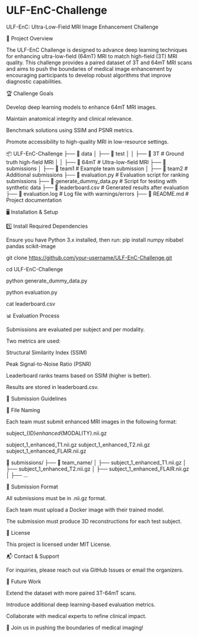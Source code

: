 # ULF-EnC-Challenge
ULF-EnC: Ultra-Low-Field MRI Image Enhancement Challenge

📌 Project Overview

The ULF-EnC Challenge is designed to advance deep learning techniques for enhancing ultra-low-field (64mT) MRI to match high-field (3T) MRI quality. This challenge provides a paired dataset of 3T and 64mT MRI scans and aims to push the boundaries of medical image enhancement by encouraging participants to develop robust algorithms that improve diagnostic capabilities.

🏆 Challenge Goals

Develop deep learning models to enhance 64mT MRI images.

Maintain anatomical integrity and clinical relevance.

Benchmark solutions using SSIM and PSNR metrics.

Promote accessibility to high-quality MRI in low-resource settings.

📦 ULF-EnC-Challenge
├── 📂 data
│   ├── 📂 test
│   │   ├── 📂 3T # Ground truth high-field MRI
│   │   ├── 📂 64mT # Ultra-low-field MRI
├── 📂 submissions
│   ├── 📂 team1  # Example team submission
│   ├── 📂 team2  # Additional submissions
├── 📜 evaluation.py  # Evaluation script for ranking submissions
├── 📜 generate_dummy_data.py  # Script for testing with synthetic data
├── 📜 leaderboard.csv  # Generated results after evaluation
├── 📜 evaluation.log  # Log file with warnings/errors
├── 📜 README.md  # Project documentation

🖥️ Installation & Setup

1️⃣ Install Required Dependencies

Ensure you have Python 3.x installed, then run:
pip install numpy nibabel pandas scikit-image

git clone https://github.com/your-username/ULF-EnC-Challenge.git

cd ULF-EnC-Challenge

python generate_dummy_data.py

python evaluation.py

cat leaderboard.csv

📊 Evaluation Process

Submissions are evaluated per subject and per modality.

Two metrics are used:

Structural Similarity Index (SSIM)

Peak Signal-to-Noise Ratio (PSNR)

Leaderboard ranks teams based on SSIM (higher is better).

Results are stored in leaderboard.csv.

🚀 Submission Guidelines

🔹 File Naming

Each team must submit enhanced MRI images in the following format:

subject_{ID}_enhanced_{MODALITY}.nii.gz

subject_1_enhanced_T1.nii.gz
subject_1_enhanced_T2.nii.gz
subject_1_enhanced_FLAIR.nii.gz

📂 submissions/
    ├── 📂 team_name/
    │   ├── subject_1_enhanced_T1.nii.gz
    │   ├── subject_1_enhanced_T2.nii.gz
    │   ├── subject_1_enhanced_FLAIR.nii.gz
    │   ├── ...

🔹 Submission Format

All submissions must be in .nii.gz format.

Each team must upload a Docker image with their trained model.

The submission must produce 3D reconstructions for each test subject.

📜 License

This project is licensed under MIT License.

📬 Contact & Support

For inquiries, please reach out via GitHub Issues or email the organizers.

🎯 Future Work

Extend the dataset with more paired 3T-64mT scans.

Introduce additional deep learning-based evaluation metrics.

Collaborate with medical experts to refine clinical impact.

🚀 Join us in pushing the boundaries of medical imaging!

